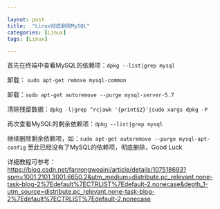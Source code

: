 ```yaml
---

layout: post
title:  "Linux彻底删除MySQL"
categories: [Linux]
tags: [Linux]

---
```

首先在终端中查看MySQL的依赖项：`dpkg --list|grep mysql`

卸载： `sudo apt-get remove mysql-common`

卸载：`sudo apt-get autoremove --purge mysql-server-5.7`

清除残留数据：`dpkg -l|grep ^rc|awk '{print$2}'|sudo xargs dpkg -P`

再次查看MySQL的剩余依赖项：`dpkg --list|grep mysql`

继续删除剩余依赖项，如：`sudo apt-get autoremove --purge mysql-apt-config`
至此已经没有了MySQL的依赖项，彻底删除，Good Luck

详细教程可参考：<https://blog.csdn.net/fanrongwoaini/article/details/107518693?spm=1001.2101.3001.6650.2&utm_medium=distribute.pc_relevant.none-task-blog-2%7Edefault%7ECTRLIST%7Edefault-2.nonecase&depth_1-utm_source=distribute.pc_relevant.none-task-blog-2%7Edefault%7ECTRLIST%7Edefault-2.nonecase>